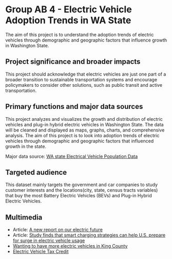 # Group AB 4 - Electric Vehicle Adoption Trends in WA State

The aim of this project is to understand the adoption trends of electric vehicles through demographic and geographic factors that influence growth in Washington State. 

## Project significance and broader impacts

This project should acknowledge that electric vehicles are just one part of a broader transition to sustainable transportation systems and encourage policymakers to consider other solutions, such as public transit and active transportation.

## Primary functions and major data sources

This project analyzes and visualizes the growth and distribution of electric vehicles and plug-in hybrid electric vehicles in Washington State. The data will be cleaned and displayed as maps, graphs, charts, and comprehensive analysis. The aim of this project is to look into adoption trends of electric vehicles through demographic and geographic factors that influenced growth in the state.

Major data source: [WA state Electrical Vehicle Population Data](https://data.wa.gov/Transportation/Electric-Vehicle-Population-Data/f6w7-q2d2)

## Targeted audience

This dataset mainly targets the government and car companies to study customer interests and the locations(city, state, census tracts variables) that buy the most Battery Electric Vehicles (BEVs) and Plug-in Hybrid Electric Vehicles. 

## Multimedia

- Article: [A new report on our electric future](https://t4america.org/2023/01/20/sparking-progress-report/)
- Article: [Study finds that smart charging strategies can help U.S. prepare for surge in electric vehicle usage
](https://www.geekwire.com/2020/study-finds-smart-charging-strategies-can-help-u-s-prepare-surge-electric-vehicle-usage/) 
- [Wanting to have more electric vehicles in King County](https://www.youtube.com/watch?v=qeWYDfVvH1s)
- [Electric Vehicle Tax Credit](https://www.youtube.com/watch?v=N7qdFRbv-i8)
